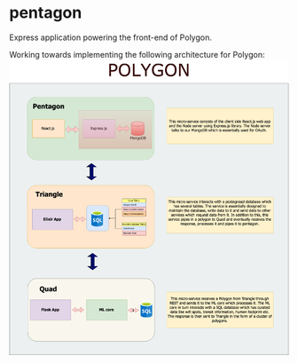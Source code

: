# pentagon
Express application powering the front-end of Polygon. 


Working towards implementing the following architecture for Polygon:
![Polygon Architecture](Polygon.png?raw=true "Title")